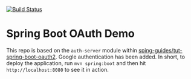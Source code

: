 [![Build Status](https://travis-ci.org/edwardmlyte/oauthdemo.svg?branch=master)](https://travis-ci.org/edwardmlyte/oauthdemo)

# Spring Boot OAuth Demo

This repo is based on the `auth-server` module within [sping-guides/tut-spring-boot-oauth2](https://github.com/spring-guides/tut-spring-boot-oauth2). Google authentication has been added.
In short, to deploy the application, run `mvn spring:boot` and then hit `http://localhost:8080` to see it in action. 
